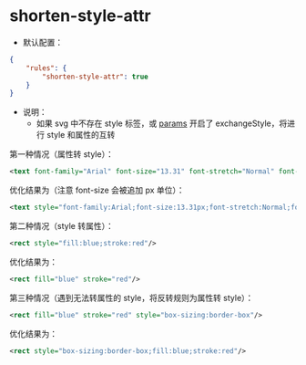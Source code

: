 # shorten-style-attr

* 默认配置：
```json
{
	"rules": {
		"shorten-style-attr": true
	}
}
```
* 说明：
	* 如果 svg 中不存在 style 标签，或 [params](../config.md#params) 开启了 exchangeStyle，将进行 style 和属性的互转

第一种情况（属性转 style）：
```xml
<text font-family="Arial" font-size="13.31" font-stretch="Normal" font-weight="400!important" font-style="italic" fill="red">80</text>
```

优化结果为（注意 font-size 会被追加 px 单位）：
```xml
<text style="font-family:Arial;font-size:13.31px;font-stretch:Normal;font-weight:400!important;font-style:italic;fill:red">80</text>
```

第二种情况（style 转属性）：
```xml
<rect style="fill:blue;stroke:red"/>
```

优化结果为：
```xml
<rect fill="blue" stroke="red"/>
```

第三种情况（遇到无法转属性的 style，将反转规则为属性转 style）：
```xml
<rect fill="blue" stroke="red" style="box-sizing:border-box"/>
```

优化结果为：
```xml
<rect style="box-sizing:border-box;fill:blue;stroke:red"/>
```
